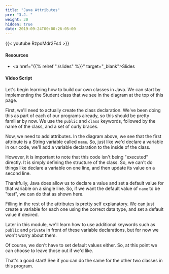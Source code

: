 ```yaml
---
title: "Java Attributes"
pre: "3.J. "
weight: 30
hidden: true
date: 2019-09-24T00:00:26-05:00
---
```


{{< youtube RzpoMdr2Fs4 >}}

#### Resources

* <a href="{{% relref "./slides" %}}" target="_blank">Slides</a>

#### Video Script

Let's begin learning how to build our own classes in Java. We can start by implementing the Student class that we see in the diagram at the top of this page.

First, we'll need to actually create the class declaration. We've been doing this as part of each of our programs already, so this should be pretty familiar by now. We use the `public` and `class` keywords, followed by the name of the class, and a set of curly braces.

Now, we need to add attributes. In the diagram above, we see that the first attribute is a String variable called `name`. So, just like we'd declare a variable in our code, we'll add a variable declaration to the inside of the class.

However, it is important to note that this code isn't being "executed" directly. It is simply defining the structure of the class. So, we can't do things like declare a variable on one line, and then update its value on a second line.

Thankfully, Java does allow us to declare a value and set a default value for that variable on a single line. So, if we want the default value of `name` to be "test", we can do that as shown here.

Filling in the rest of the attributes is pretty self explanatory. We can just create a variable for each one using the correct data type, and set a default value if desired.

Later in this module, we'll learn how to use additional keywords such as `public` and `private` in front of these variable declarations, but for now we won't worry about them.

Of course, we don't have to set default values either. So, at this point we can choose to leave those out if we'd like.

That's a good start! See if you can do the same for the other two classes in this program.

